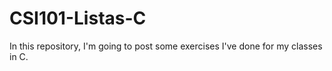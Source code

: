 # CSI101-Listas-C
In this repository, I'm going to post some exercises I've done for my classes in C.
